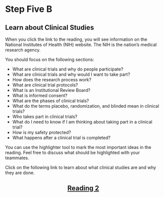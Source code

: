 # Step Five B

## Learn about Clinical Studies

When you click the link to the reading, you will see information on the National Institutes of Health (NIH) website. The NIH is the nation’s medical research agency.

You should focus on the following sections:

- What are clinical trials and why do people participate?
- What are clinical trials and why would I want to take part?
- How does the research process work?
- What are clinical trial protocols?
- What is an Institutional Review Board?
- What is informed consent?
- What are the phases of clinical trials?
- What do the terms placebo, randomization, and blinded mean in clinical trials?
- Who takes part in clinical trials?
- What do I need to know if I am thinking about taking part in a clinical trial?
- How is my safety protected?
- What happens after a clinical trial is completed?

You can use the highlighter tool to mark the most important ideas in the reading. Feel free to discuss what should be highlighted with your teammates.

Click on the following link to learn about what clinical studies are and why they are done.

## <div align="center">[Reading 2](https://www.nih.gov/health-information/nih-clinical-research-trials-you/basics)</div>
